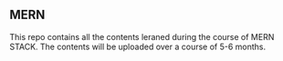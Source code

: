 ## MERN

This repo contains all the contents leraned during the course of MERN STACK.
The contents will be uploaded over a course of 5-6 months.
